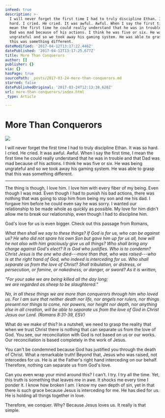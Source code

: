 ```yaml
---
inFeed: true
description: >-
  I will never forget the first time I had to truly discipline Ethan. It was so
  hard. I cried. He cried. It was awful. Awful. When I say the first time, I
  mean the first time he could really understand that he was in trouble and that
  Dad was mad because of his actions. I think he was five or six. He was being
  ungrateful and so we took away his gaming system. He was able to grasp that
  this was something different.
dateModified: '2017-04-12T13:17:22.446Z'
datePublished: '2017-04-12T13:17:25.677Z'
title: More Than Conquerors
author: []
publisher: {}
via: {}
hasPage: true
sourcePath: _posts/2017-03-24-more-than-conquerors.md
starred: false
datePublishedOriginal: '2017-03-24T12:13:38.628Z'
url: more-than-conquerors/index.html
_type: Article

---
```

# More Than Conquerors
![](https://the-grid-user-content.s3-us-west-2.amazonaws.com/d38b0463-2cdb-4051-b6b6-c84864ce04c7.jpg)

I will never forget the first time I had to truly discipline Ethan. It was so hard. I cried. He cried. It was awful. Awful. When I say the first time, I mean the first time he could really understand that he was in trouble and that Dad was mad because of his actions. I think he was five or six. He was being ungrateful and so we took away his gaming system. He was able to grasp that this was something different.

---

The thing is though, I love him. I love him with every fiber of my being. Even though I was mad. Even though I had to punish his bad actions, there was nothing that was going to stop him from being my son and me his dad. I forgave him before he could even say he was sorry. I wanted our relationship to be made whole as quickly as possible. My love for him didn't allow me to break our relationship, even though I had to discipline him.

God's love for us is even bigger. Check out this passage from Romans,

_What then shall we say to these things? If God is for us, who can be against us? He who did not spare his own Son but gave him up for us all, how will he not also with him graciously give us all things? Who shall bring any charge against God's elect? It is God who justifies. Who is to condemn? Christ Jesus is the one who died---more than that, who was raised---who is at the right hand of God, who indeed is interceding for us. Who shall separate us from the love of Christ? Shall tribulation, or distress, or persecution, or famine, or nakedness, or danger, or sword? As it is written,_

_"For your sake we are being killed all the day long;  
we are regarded as sheep to be slaughtered."_

_No, in all these things we are more than conquerors through him who loved us. For I am sure that neither death nor life, nor angels nor rulers, nor things present nor things to come, nor powers, nor height nor depth, nor anything else in all creation, will be able to separate us from the love of God in Christ Jesus our Lord. (Romans 8:31-39, ESV)_

What do we make of this? In a nutshell, we need to grasp the reality that when we trust Christ there is nothing that can separate us from the love of God. You see, our reconciliation with God is not based on us or our works. Our reconciliation is based completely in the work of Jesus.

You can't be condemned because God has justified you through the death of Christ. What a remarkable truth! Beyond that, Jesus who was raised, not intercedes for us. He is at the Father's right hand interceding on our behalf. Therefore, nothing can separate us from God's love.

Can you even wrap your mind around this? I can't. I try. I try all the time. Yet, this truth is something that leaves me in awe. It shocks me every time I ponder it. I know how broken I am. I know my own depth of sin, yet in that there is such grace because Jesus is interceding for me. He has died for us. He is holding all things together in love.

Therefore, we conquer. Why? Because Jesus loves us. It really is that simple.